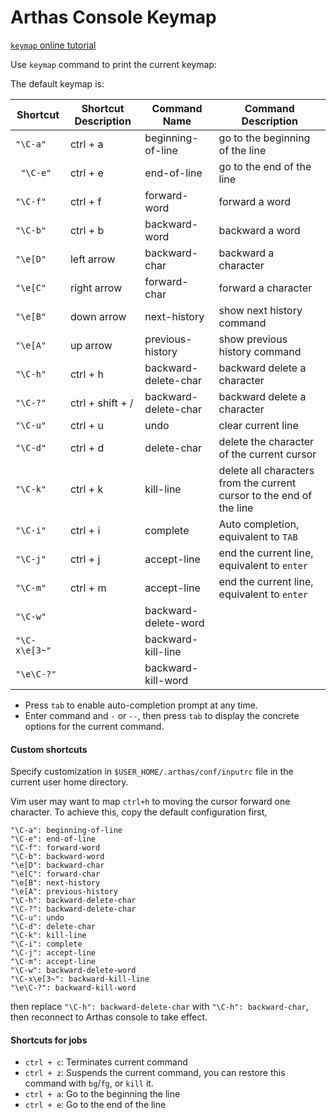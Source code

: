 Arthas Console Keymap
===

[`keymap` online tutorial](https://alibaba.github.io/arthas/arthas-tutorials?language=cn&id=command-keymap)

Use `keymap` command to print the current keymap:

The default keymap is:

| Shortcut      | Shortcut Description   | Command Name   | Command Description  |
| ------------- | ---------------- | -------------------- | ---------------- |
| `"\C-a"`      | ctrl + a         | beginning-of-line    | go to the beginning of the line |
| ` "\C-e"`     | ctrl + e         | end-of-line          | go to the end of the line|
| `"\C-f"`      | ctrl + f         | forward-word         | forward a word         |
| `"\C-b"`      | ctrl + b         | backward-word        | backward a word         |
| `"\e[D"`      | left arrow       | backward-char        | backward a character   |
| `"\e[C"`      | right arrow      | forward-char         | forward a character |
| `"\e[B"`      | down arrow         | next-history       | show next history command        |
| `"\e[A"`      | up arrow       | previous-history     | show previous history command       |
| `"\C-h"`      | ctrl + h         | backward-delete-char | backward delete a character         |
| `"\C-?"`      | ctrl + shift + / | backward-delete-char | backward delete a character        |
| `"\C-u"`      | ctrl + u         | undo                 | clear current line |
| `"\C-d"`      | ctrl + d         | delete-char          | delete the character of the current cursor   |
| `"\C-k"`      | ctrl + k         | kill-line            | delete all characters from the current cursor to the end of the line   |
| `"\C-i"`      | ctrl + i         | complete             | Auto completion, equivalent to `TAB`   |
| `"\C-j"`      | ctrl + j         | accept-line          | end the current line, equivalent to `enter` |
| `"\C-m"`      | ctrl + m         | accept-line          | end the current line, equivalent to `enter`     |
| `"\C-w"`      |                  | backward-delete-word |                  |
| `"\C-x\e[3~"` |                  | backward-kill-line   |                  |
| `"\e\C-?"`    |                  | backward-kill-word   |                  |

* Press `tab` to enable auto-completion prompt at any time.
* Enter command and `-` or `--`, then press `tab` to display the concrete options for the current command.

#### Custom shortcuts

Specify customization in `$USER_HOME/.arthas/conf/inputrc` file in the current user home directory.

Vim user may want to map `ctrl+h` to moving the cursor forward one character. To achieve this, copy the default configuration first,

```
"\C-a": beginning-of-line
"\C-e": end-of-line
"\C-f": forward-word
"\C-b": backward-word
"\e[D": backward-char
"\e[C": forward-char
"\e[B": next-history
"\e[A": previous-history
"\C-h": backward-delete-char
"\C-?": backward-delete-char
"\C-u": undo
"\C-d": delete-char
"\C-k": kill-line
"\C-i": complete
"\C-j": accept-line
"\C-m": accept-line
"\C-w": backward-delete-word
"\C-x\e[3~": backward-kill-line
"\e\C-?": backward-kill-word
```

then replace `"\C-h": backward-delete-char` with `"\C-h": backward-char`, then reconnect to Arthas console to take effect.

#### Shortcuts for jobs

* `ctrl + c`: Terminates current command
* `ctrl + z`: Suspends the current command, you can restore this command with `bg`/`fg`, or `kill` it.
* `ctrl + a`: Go to the beginning the line 
* `ctrl + e`: Go to the end of the line




